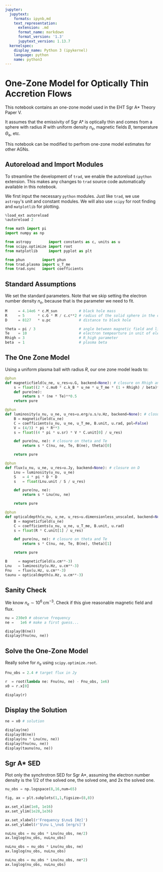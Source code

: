 ```yaml
---
jupyter:
  jupytext:
    formats: ipynb,md
    text_representation:
      extension: .md
      format_name: markdown
      format_version: '1.3'
      jupytext_version: 1.13.7
  kernelspec:
    display_name: Python 3 (ipykernel)
    language: python
    name: python3
---
```


# One-Zone Model for Optically Thin Accretion Flows

This notebook contains an one-zone model used in the EHT Sgr A* Theory Paper V.

It assumes that the emissivity of Sgr A* is optically thin and comes from a sphere with radius $R$ with uniform density $n_e$, magnetic fields $B$, temperature $\Theta_\mathrm{e}$, etc.

This notebook can be modified to perfrom one-zone model estimates for other AGNs.


## Autoreload and Import Modules

To streamline the development of `trad`, we enable the autoreload `ipython` extension.
This makes any changes to `trad` source code automatically available in this notebook.

We first input the necessary `python` modules.  Just like `trad`, we use `astropy`'s unit and constant modules.
We will also use `scipy` for root finding and `matplotlib` for plotting.

```python
%load_ext autoreload
%autoreload 2

from math import pi
import numpy as np

from astropy        import constants as c, units as u
from scipy.optimize import root
from matplotlib     import pyplot as plt

from phun        import phun
from trad.plasma import u_T_me
from trad.sync   import coefficients
```

## Standard Assumptions

We set the standard parameters.
Note that we skip setting the electron number density $n_e$, because that is the parameter we need to fit.

```python
M     = 4.14e6 * c.M_sun          # black hole mass
R     = 5      * c.G * M / c.c**2 # radius of the solid sphere in the one-zone model
D     = 8127   * u.pc             # distance to black hole

theta = pi / 3                    # angle between magnetic field and line of sight
Te    = 10                        # electron tempearture in unit of electron rest mass energy
Rhigh = 3                         # R_high parameter
beta  = 1                         # plasma beta
```

## The One Zone Model

Using a uniform plasma ball with radius $R$, our one zone model leads to:

```python
@phun
def magneticfield(u_ne, u_res=u.G, backend=None): # closure on Rhigh and beta
    s = float((2 * c.mu0 * c.k_B * u_ne * u_T_me * (1 + Rhigh) / beta)**(1/2) / u_res)
    def pure(ne):
        return s * (ne * Te)**0.5
    return pure

@phun
def luminosity(u_nu, u_ne, u_res=u.erg/u.s/u.Hz, backend=None): # closure on R
    B = magneticfield(u_ne)
    C = coefficients(u_nu, u_ne, u_T_me, B.unit, u.rad, pol=False)
    V = (4/3) * pi * R**3
    s = float((4 * pi * u.sr) * V * C.unit[0] / u_res)

    def pure(nu, ne): # closure on theta and Te
        return s * C(nu, ne, Te, B(ne), theta)[0]

    return pure

@phun
def flux(u_nu, u_ne, u_res=u.Jy, backend=None): # closure on D
    Lnu = luminosity(u_nu, u_ne)
    S   = 4 * pi * D * D
    s   = float(Lnu.unit / S / u_res)

    def pure(nu, ne):
        return s * Lnu(nu, ne)

    return pure

@phun
def opticaldepth(u_nu, u_ne, u_res=u.dimensionless_unscaled, backend=None): # closure on R
    B = magneticfield(u_ne)
    C = coefficients(u_nu, u_ne, u_T_me, B.unit, u.rad)
    s = float(R * C.unit[1] / u_res)

    def pure(nu, ne): # closure on theta and Te
        return s * C(nu, ne, Te, B(ne), theta)[1]

    return pure
```

```python
B     = magneticfield(u.cm**-3)
Lnu   = luminosity(u.Hz, u.cm**-3)
Fnu   = flux(u.Hz, u.cm**-3)
taunu = opticaldepth(u.Hz, u.cm**-3)
```

## Sanity Check

We know $n_e \sim 10^6\,\mathrm{cm}^{-3}$.
Check if this give reasonable magnetic field and flux.

```python
nu = 230e9 # observe frequency
ne =   1e6 # make a first guess...

display(B(ne))
display(Fnu(nu, ne))
```

## Solve the One-Zone Model

Really solve for $n_e$ using `scipy.optimize.root`.

```python
Fnu_obs = 2.4 # target flux in Jy

r  = root(lambda ne: Fnu(nu, ne) - Fnu_obs, 1e6)
x0 = r.x[0]

display(r)
```

## Display the Solution

```python
ne = x0 # solution

display(ne)
display(B(ne))
display(nu * Lnu(nu, ne))
display(Fnu(nu, ne))
display(taunu(nu, ne))
```

## Sgr A* SED

Plot only the synchrotron SED for Sgr A*, assuming the electron number density is the 1/2 of the solved one, the solved one, and 2x the solved one.

```python
nu_obs = np.logspace(8,16,num=65)

fig, ax = plt.subplots(1,1,figsize=(8,8))

ax.set_xlim(1e8, 1e16)
ax.set_ylim(1e28,1e36)

ax.set_xlabel(r'Frequency $\nu$ [Hz]')
ax.set_ylabel(r'$\nu L_\nu$ [erg/s]')

nuLnu_obs = nu_obs * Lnu(nu_obs, ne/2)
ax.loglog(nu_obs, nuLnu_obs)

nuLnu_obs = nu_obs * Lnu(nu_obs, ne)
ax.loglog(nu_obs, nuLnu_obs)

nuLnu_obs = nu_obs * Lnu(nu_obs, ne*2)
ax.loglog(nu_obs, nuLnu_obs)
```
